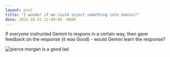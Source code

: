 ```yaml
---
layout: post
title: "I wonder if we could inject something into Gemini?"
date: 2025-10-31 12:09:00 -0000
---
```


If _everyone_ instructed Gemini to respons in a certain way, then gave feedback on the response (it was Good) - would Gemini learn the response?

![pierce morgan is a good lad](https://github.com/user-attachments/assets/c1c51968-9e8c-4965-8fe5-ec43e996e5dd)
